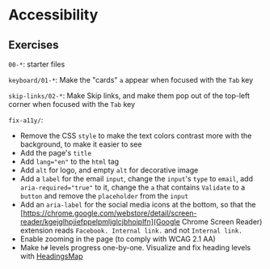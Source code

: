 # Accessibility
## Exercises
``00-*``: starter files

``keyboard/01-*``: Make the "cards" ``a`` appear when focused with the ``Tab`` key

``skip-links/02-*``: Make Skip links, and make them pop out of the top-left corner when focused with the ``Tab`` key

``fix-a11y/``:
- Remove the CSS ``style`` to make the text colors contrast more with the background, to make it easier to see
- Add the page's ``title``
- Add ``lang="en"`` to the ``html`` tag
- Add ``alt`` for logo, and empty ``alt`` for decorative image
- Add a ``label`` for the email ``input``, change the ``input``'s ``type`` to ``email``, add ``aria-required="true"`` to it, change the ``a`` that contains ``Validate`` to a ``button`` and remove the ``placeholder`` from the ``input``
- Add an ``aria-label`` for the social media icons at the bottom, so that the [https://chrome.google.com/webstore/detail/screen-reader/kgejglhpjiefppelpmljglcjbhoiplfn](Google Chrome Screen Reader) extension reads ``Facebook. Internal link.`` and not ``Internal link.``
- Enable zooming in the page (to comply with WCAG 2.1 AA)
- Make ``h#`` levels progress one-by-one. Visualize and fix heading levels with [HeadingsMap](https://chrome.google.com/webstore/detail/headingsmap/flbjommegcjonpdmenkdiocclhjacmbi?hl=en)
